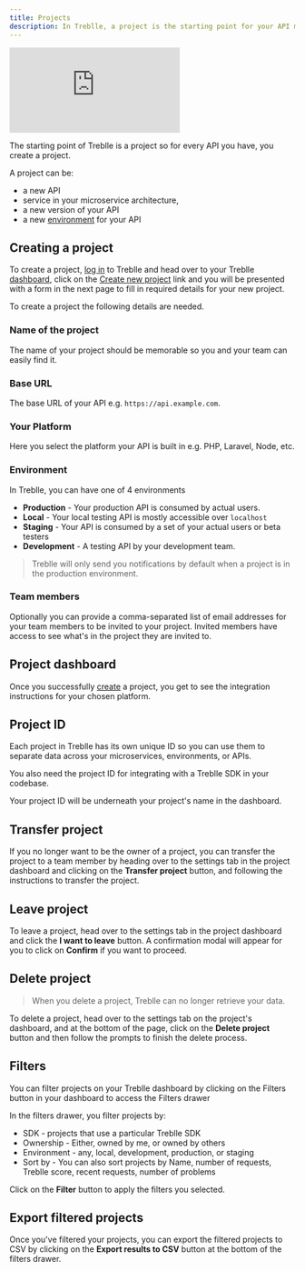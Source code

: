 ```yaml
---
title: Projects
description: In Treblle, a project is the starting point for your API management and monitoring.
---
```


<iframe class="w-full aspect-[16/9]" src="https://www.youtube.com/embed/3pBIJhua7ac" aria-label="YouTube video player" frameborder="0" allow="accelerometer; autoplay; clipboard-write; encrypted-media; gyroscope; picture-in-picture; web-share" allowfullscreen></iframe>


The starting point of Treblle is a project so for every API you have, you create a project.

A project can be:

- a new API
- service in your microservice architecture,
- a new version of your API
- a new [environment](#environment) for your API

## Creating a project

To create a project, <a href="https://app.treblle.com/login" target="_blank">log in</a> to Treblle and head over to your Treblle <a href="https://app.treblle.com">dashboard</a>, click on the <a href="https://app.treblle.com/projects/create" target="_blank">Create new project</a> link and you will be presented with a form in the next page to fill in required details for your new project.

To create a project the following details are needed.

### Name of the project

The name of your project should be memorable so you and your team can easily find it.

### Base URL

The base URL of your API e.g. `https://api.example.com`.

### Your Platform

Here you select the platform your API is built in e.g. PHP, Laravel, Node, etc.

### Environment

In Treblle, you can have one of 4 environments

- **Production** - Your production API is consumed by actual users.
- **Local** - Your local testing API is mostly accessible over `localhost`
- **Staging** - Your API is consumed by a set of your actual users or beta testers
- **Development** - A testing API by your development team.

> Treblle will only send you notifications by default when a project is in the production environment.

### Team members

Optionally you can provide a comma-separated list of email addresses for your team members to be invited to your project. Invited members have access to see what's in the project they are invited to.

## Project dashboard

Once you successfully [create](#creating-a-project) a project, you get to see the integration instructions for your chosen platform.

## Project ID

Each project in Treblle has its own unique ID so you can use them to separate data across your microservices, environments, or APIs.

You also need the project ID for integrating with a Treblle SDK in your codebase.

Your project ID will be underneath your project's name in the dashboard.

## Transfer project

If you no longer want to be the owner of a project, you can transfer the project to a team member by heading over to the settings tab in the project dashboard and clicking on the **Transfer project** button, and following the instructions to transfer the project.

## Leave project

To leave a project, head over to the settings tab in the project dashboard and click the **I want to leave** button. A confirmation modal will appear for you to click on **Confirm** if you want to proceed.

## Delete project

> When you delete a project, Treblle can no longer retrieve your data.

To delete a project, head over to the settings tab on the project's dashboard, and at the bottom of the page, click on the **Delete project** button and then follow the prompts to finish the delete process.

## Filters

You can filter projects on your Treblle dashboard by clicking on the Filters button in your dashboard to access the Filters drawer

In the filters drawer, you filter projects by:

- SDK - projects that use a particular Treblle SDK
- Ownership - Either, owned by me, or owned by others
- Environment - any, local, development, production, or staging
- Sort by - You can also sort projects by Name, number of requests, Treblle score, recent requests, number of problems

Click on the **Filter** button to apply the filters you selected.

## Export filtered projects

Once you've filtered your projects, you can export the filtered projects to CSV by clicking on the **Export results to CSV** button at the bottom of the filters drawer.